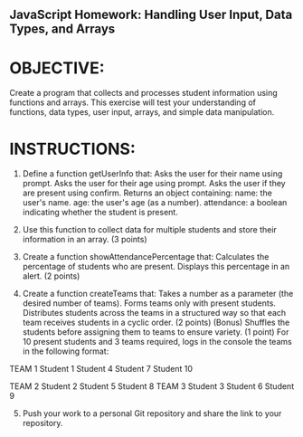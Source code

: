 ## JavaScript Homework: Handling User Input, Data Types, and Arrays

# OBJECTIVE:

Create a program that collects and processes student information using functions and arrays. This exercise will test your understanding of functions, data types, user input, arrays, and simple data manipulation.

# INSTRUCTIONS:

1. Define a function getUserInfo that:
   Asks the user for their name using prompt.
   Asks the user for their age using prompt.
   Asks the user if they are present using confirm.
   Returns an object containing:
   name: the user's name.
   age: the user's age (as a number).
   attendance: a boolean indicating whether the student is present.

2. Use this function to collect data for multiple students and store their information in an array. (3 points)

3. Create a function showAttendancePercentage that:
   Calculates the percentage of students who are present.
   Displays this percentage in an alert. (2 points)

4. Create a function createTeams that:
   Takes a number as a parameter (the desired number of teams).
   Forms teams only with present students.
   Distributes students across the teams in a structured way so that each team receives students in a cyclic order. (2 points)
   (Bonus) Shuffles the students before assigning them to teams to ensure variety. (1 point)
   For 10 present students and 3 teams required, logs in the console the teams in the following format:

TEAM 1
Student 1
Student 4
Student 7
Student 10

TEAM 2
Student 2
Student 5
Student 8
TEAM 3
Student 3
Student 6
Student 9

5. Push your work to a personal Git repository and share the link to your repository.

